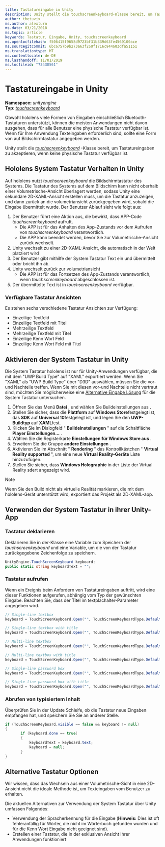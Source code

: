```yaml
---
title: Tastatureingabe in Unity
description: Unity stellt die touchscreenkeyboard-Klasse bereit, um Tastatureingaben zu akzeptieren, wenn keine physische Tastatur verfügbar ist.
author: thetuvix
ms.author: alexturn
ms.date: 03/21/2018
ms.topic: article
keywords: Tastatur, Eingabe, Unity, touchscreenkeyboard
ms.openlocfilehash: f506415f9658d9723bf31b339d63fe4569100ace
ms.sourcegitcommit: 6bc6757b9b273a63f260f1716c944603dfa51151
ms.translationtype: MT
ms.contentlocale: de-DE
ms.lasthandoff: 11/01/2019
ms.locfileid: "73438561"
---
```

# <a name="keyboard-input-in-unity"></a>Tastatureingabe in Unity

**Namespace:** *unityengine*<br>
 **Typ**:  *[touchscreenkeyboard](https://docs.unity3d.com/ScriptReference/TouchScreenKeyboard.html)*

Obwohl hololens viele Formen von Eingaben einschließlich Bluetooth-Tastaturen unterstützt, können die meisten Anwendungen nicht davon ausgehen, dass für alle Benutzer eine physische Tastatur verfügbar ist. Wenn für Ihre Anwendung Texteingaben erforderlich sind, sollte eine Form von auf Bildschirmtastatur angegeben werden.

Unity stellt die *[touchscreenkeyboard](https://docs.unity3d.com/ScriptReference/TouchScreenKeyboard.html)* -Klasse bereit, um Tastatureingaben zu akzeptieren, wenn keine physische Tastatur verfügbar ist.

## <a name="hololens-system-keyboard-behavior-in-unity"></a>Hololens System Tastatur Verhalten in Unity

Auf hololens nutzt *touchscreenkeyboard* die Bildschirmtastatur des Systems. Die Tastatur des Systems auf dem Bildschirm kann nicht oberhalb einer Volumetrische-Ansicht überlagert werden, sodass Unity eine sekundäre 2D-XAML-Ansicht erstellen muss, um die Tastatur anzuzeigen, und dann zurück an die volumetriansicht zurückgegeben wird, sobald die Eingabe übermittelt wurde. Der Benutzer Ablauf sieht wie folgt aus:
1. Der Benutzer führt eine Aktion aus, die bewirkt, dass APP-Code *touchscreenkeyboard* aufruft.
    * Die APP ist für das Anhalten des App-Zustands vor dem Aufrufen von *touchscreenkeyboard* verantwortlich.
    * Die APP kann beendet werden, bevor Sie zur Volumetrische-Ansicht zurück wechselt.
2. Unity wechselt zu einer 2D-XAML-Ansicht, die automatisch in der Welt platziert wird
3. Der Benutzer gibt mithilfe der System Tastatur Text ein und übermittelt oder bricht ihn ab.
4. Unity wechselt zurück zur volumetriansicht
    * Die APP ist für das Fortsetzen des App-Zustands verantwortlich, wenn *touchscreenkeyboard* abgeschlossen ist.
5. Der übermittelte Text ist in *touchscreenkeyboard* verfügbar.

### <a name="available-keyboard-views"></a>Verfügbare Tastatur Ansichten

Es stehen sechs verschiedene Tastatur Ansichten zur Verfügung:
* Einzeilige Textfeld
* Einzeilige Textfeld mit Titel
* Mehrzeilige Textfeld
* Mehrzeilige Textfeld mit Titel
* Einzeilige Kenn Wort Feld
* Einzeilige Kenn Wort Feld mit Titel

## <a name="how-to-enable-the-system-keyboard-in-unity"></a>Aktivieren der System Tastatur in Unity

Die System Tastatur hololens ist nur für Unity-Anwendungen verfügbar, die mit dem "UWP Build Type" auf "XAML" exportiert werden. Wenn Sie "XAML" als "UWP Build Type" über "D3D" auswählen, müssen Sie die vor-und Nachteile treffen. Wenn Sie mit diesen vor-und Nachteile nicht vertraut sind, möchten Sie möglicherweise eine [Alternative Eingabe Lösung](#alternative-keyboard-options) für die System Tastatur untersuchen.
1. Öffnen Sie das Menü **Datei** , und wählen Sie Buildeinstellungen aus **.**
2. Stellen Sie sicher, dass die **Plattform** auf **Windows Store**festgelegt ist, das **SDK** auf **Universal 10**festgelegt ist, und legen Sie den **UWP-Buildtyp** auf **XAML**fest.
3. Klicken Sie im Dialogfeld " **Buildeinstellungen** " auf die Schaltfläche **Player Einstellungen...** .
4. Wählen Sie die Registerkarte **Einstellungen für Windows Store aus** .
5. Erweitern Sie die Gruppe **andere Einstellungen** .
6. Aktivieren Sie im Abschnitt " **Rendering** " das Kontrollkästchen " **Virtual Reality supported** ", um eine neue **Virtual Reality-Geräte** Liste hinzuzufügen.
7. Stellen Sie sicher, dass **Windows Holographic** in der Liste der Virtual Reality sdert angezeigt wird.

>[!NOTE]
>Wenn Sie den Build nicht als virtuelle Realität markieren, die mit dem hololens-Gerät unterstützt wird, exportiert das Projekt als 2D-XAML-app.

## <a name="using-the-system-keyboard-in-your-unity-app"></a>Verwenden der System Tastatur in ihrer Unity-App

### <a name="declare-the-keyboard"></a>Tastatur deklarieren

Deklarieren Sie in der-Klasse eine Variable zum Speichern der *touchscreenkeyboard* und eine Variable, um die von der Tastatur zurückgegebene Zeichenfolge zu speichern.

```cs
UnityEngine.TouchScreenKeyboard keyboard;
public static string keyboardText = "";
```

### <a name="invoke-the-keyboard"></a>Tastatur aufrufen

Wenn ein Ereignis beim Anfordern von Tastatureingaben auftritt, wird eine dieser Funktionen aufgerufen, abhängig vom Typ der gewünschten Eingabe. Beachten Sie, dass der Titel im textplachalter-Parameter angegeben wird.

```cs
// Single-line textbox
keyboard = TouchScreenKeyboard.Open("", TouchScreenKeyboardType.Default, false, false, false, false);

// Single-line textbox with title
keyboard = TouchScreenKeyboard.Open("", TouchScreenKeyboardType.Default, false, false, false, false, "Single-line title");

// Multi-line textbox
keyboard = TouchScreenKeyboard.Open("", TouchScreenKeyboardType.Default, false, true, false, false);

// Multi-line textbox with title
keyboard = TouchScreenKeyboard.Open("", TouchScreenKeyboardType.Default, false, true, false, false, "Multi-line Title");

// Single-line password box
keyboard = TouchScreenKeyboard.Open("", TouchScreenKeyboardType.Default, false, false, true, false);

// Single-line password box with title
keyboard = TouchScreenKeyboard.Open("", TouchScreenKeyboardType.Default, false, false, true, false, "Secure Single-line Title");
```

### <a name="retrieve-typed-contents"></a>Abrufen von typisiertem Inhalt

Überprüfen Sie in der Update Schleife, ob die Tastatur neue Eingaben empfangen hat, und speichern Sie Sie an anderer Stelle.

```cs
if (TouchScreenKeyboard.visible == false && keyboard != null)
{
       if (keyboard.done == true)
       {
           keyboardText = keyboard.text;
           keyboard = null;
       }
}
```

## <a name="alternative-keyboard-options"></a>Alternative Tastatur Optionen

Wir wissen, dass das Wechseln aus einer Volumetrische-Sicht in eine 2D-Ansicht nicht die ideale Methode ist, um Texteingaben vom Benutzer zu erhalten.

Die aktuellen Alternativen zur Verwendung der System Tastatur über Unity umfassen Folgendes:
* Verwendung der Spracherkennung für die Eingabe (<b>Hinweis:</b> Dies ist oft fehleranfällig für Wörter, die nicht im Wörterbuch gefunden wurden und für die Kenn Wort Eingabe nicht geeignet sind).
* Erstellen einer Tastatur, die in der exklusiven Ansicht Ihrer Anwendungen funktioniert
